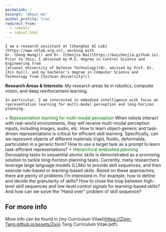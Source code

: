 ```yaml
---
permalink: /
excerpt: "About me"
author_profile: true
redirect_from: 
  - /about/
  - /about.html
---
```

    I am a research assistant at [Shanghai AI Lab](https://www.shlab.org.cn), working with
    Dr. [Dong Wang]() and Dr. [Chenjia Bai](https://baichenjia.github.io).
    Prior to this, I obtained my M.S. degree in Control Science and Engineering from
    [ational University of Defense Technology](N), advised by Prof. Dr. [Xin Xu](), and my bachelor's degree in Computer Science and Technology from [Sichuan University]().
    

  <p>
    <strong>Research Areas & Interests:</strong>
    My research areas lie in robotics, computer vision, and deep reinforcement learning. 
    
    In particular, I am interested in embodied intelligence with focus on representation learning for multi-modal perception and long-horizon planning.
  </p>
  + <font color='green'>Representation learning for multi-modal perception</font>
  When robots interact with real-world environments, they will receive multi-modal perception inputs, including images, audio, etc. How to learn object-generic and task-driven representations is critical for efficient skill learning. Specifically, can we represent objects of different materials (rigid, fluidic, deformable, particulate) in a generic form? How to use a target task as a prompt to learn task-efficient representations?
  + <font color='green'>Hierarchical embodied planning</font>
  Decoupling tasks to sequential atomic skills is demonstrated as a promising solution to tackle long-horizon planning tasks. Currently, many researchers leverage large language models (LLMs) to provide skill sequences, and then execute rule-based or learning-based skills. Based on these approaches, there are plenty of problems I’m interested in. For example, how to define and decide the granularity of skills? How to close the loop between high-level skill sequences and low-level control signals for learning-based skills? And how can we solve the “Hand over” problem of skill sequence?


For more info
------
More info can be found in [my Curriculum Vitae](https://Zixin-Tang.github.io/assets/Zixin Tang Curriculum Vitae.pdf).
